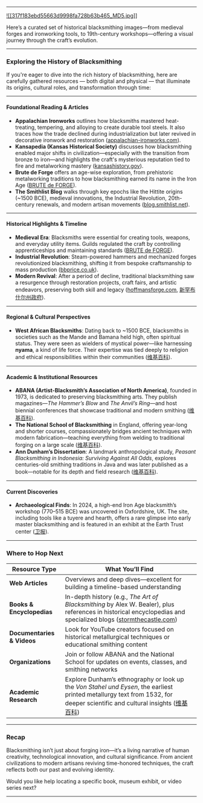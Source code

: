 
---

[![[317f183ebd55663d9998fa728b63b465_MD5.jpg]]](https://www.oldwestiron.com/blogs/news/history-of-blacksmithing?utm_source=chatgpt.com)

Here’s a curated set of historical blacksmithing images—from medieval forges and ironworking tools, to 19th-century workshops—offering a visual journey through the craft’s evolution.

---

### Exploring the History of Blacksmithing

If you're eager to dive into the rich history of blacksmithing, here are carefully gathered resources — both digital and physical — that illuminate its origins, cultural roles, and transformation through time:

---

#### Foundational Reading & Articles

* **Appalachian Ironworks** outlines how blacksmiths mastered heat-treating, tempering, and alloying to create durable tool steels. It also traces how the trade declined during industrialization but later revived in decorative ironwork and restoration ([appalachian-ironworks.com][1]).
* **Kansapedia (Kansas Historical Society)** discusses how blacksmithing enabled major shifts in civilization—especially with the transition from bronze to iron—and highlights the craft's mysterious reputation tied to fire and metalworking mastery ([kansashistory.gov][2]).
* **Brute de Forge** offers an age-wise exploration, from prehistoric metalworking traditions to how blacksmithing earned its name in the Iron Age ([BRUTE de FORGE][3]).
* **The Smithlist Blog** walks through key epochs like the Hittite origins (\~1500 BCE), medieval innovations, the Industrial Revolution, 20th-century renewals, and modern artisan movements ([blog.smithlist.net][4]).

---

#### Historical Highlights & Timeline

* **Medieval Era**: Blacksmiths were essential for creating tools, weapons, and everyday utility items. Guilds regulated the craft by controlling apprenticeships and maintaining standards ([BRUTE de FORGE][5]).
* **Industrial Revolution**: Steam-powered hammers and mechanized forges revolutionized blacksmithing, shifting it from bespoke craftsmanship to mass production ([bbprice.co.uk][6]).
* **Modern Revival**: After a period of decline, traditional blacksmithing saw a resurgence through restoration projects, craft fairs, and artistic endeavors, preserving both skill and legacy ([hoffmansforge.com][7], [新罕布什尔州政府][8]).

---

#### Regional & Cultural Perspectives

* **West African Blacksmiths**: Dating back to \~1500 BCE, blacksmiths in societies such as the Mande and Bamana held high, often spiritual status. They were seen as wielders of mystical power—like harnessing **nyama**, a kind of life force. Their expertise was tied deeply to religion and ethical responsibilities within their communities ([维基百科][9]).

---

#### Academic & Institutional Resources

* **ABANA (Artist-Blacksmith’s Association of North America)**, founded in 1973, is dedicated to preserving blacksmithing arts. They publish magazines—*The Hammer’s Blow* and *The Anvil’s Ring*—and host biennial conferences that showcase traditional and modern smithing ([维基百科][10]).
* **The National School of Blacksmithing** in England, offering year-long and shorter courses, compassionately bridges ancient techniques with modern fabrication—teaching everything from welding to traditional forging on a large scale ([维基百科][11]).
* **Ann Dunham’s Dissertation**: A landmark anthropological study, *Peasant Blacksmithing in Indonesia: Surviving Against All Odds*, explores centuries-old smithing traditions in Java and was later published as a book—notable for its depth and field research ([维基百科][12]).

---

#### Current Discoveries

* **Archaeological Finds**: In 2024, a high-end Iron Age blacksmith’s workshop (770–515 BCE) was uncovered in Oxfordshire, UK. The site, including tools like a tuyere and hearth, offers a rare glimpse into early master blacksmithing and is featured in an exhibit at the Earth Trust center ([卫报][13]).

---

### Where to Hop Next

| Resource Type              | What You’ll Find                                                                                                                                                             |
| -------------------------- | ---------------------------------------------------------------------------------------------------------------------------------------------------------------------------- |
| **Web Articles**           | Overviews and deep dives—excellent for building a timeline-based understanding                                                                                               |
| **Books & Encyclopedias**  | In-depth history (e.g., *The Art of Blacksmithing* by Alex W. Bealer), plus references in historical encyclopedias and specialized blogs ([stormthecastle.com][14])          |
| **Documentaries & Videos** | Look for YouTube creators focused on historical metallurgical techniques or educational smithing content                                                                     |
| **Organizations**          | Join or follow ABANA and the National School for updates on events, classes, and smithing networks                                                                           |
| **Academic Research**      | Explore Dunham’s ethnography or look up the *Von Stahel und Eysen*, the earliest printed metallurgy text from 1532, for deeper scientific and cultural insights ([维基百科][15]) |

---

### Recap

Blacksmithing isn’t just about forging iron—it’s a living narrative of human creativity, technological innovation, and cultural significance. From ancient civilizations to modern artisans reviving time-honored techniques, the craft reflects both our past and evolving identity.

Would you like help locating a specific book, museum exhibit, or video series next?

[1]: https://www.appalachian-ironworks.com/history_blacksmith/?utm_source=chatgpt.com "The History of Blacksmithing – Appalachian Ironworks"
[2]: https://www.kansashistory.gov/kansapedia/blacksmithing/17872?utm_source=chatgpt.com "Blacksmithing - Kansapedia - Kansas Historical Society"
[3]: https://brutedeforge.com/articles/bronze-age-blacksmiths/?utm_source=chatgpt.com "Blacksmithing Through the Ages: The Beginnings - BRUTE de FORGE"
[4]: https://blog.smithlist.net/blacksmithing-a-journey-through-time/?utm_source=chatgpt.com "Blacksmithing a Journey Through Time - The Smithlist Blog"
[5]: https://brutedeforge.com/articles/middle-age-blacksmiths?utm_source=chatgpt.com "Blacksmithing Through The Ages: Stuck In The Middle"
[6]: https://www.bbprice.co.uk/the-evolution-of-blacksmithing/?utm_source=chatgpt.com "The Evolution of Blacksmithing | B.B. Price Limited"
[7]: https://www.hoffmansforge.com/the-blacksmith-a-brief-history/?utm_source=chatgpt.com "The Blacksmith, A Brief History – Hoffman's Forge"
[8]: https://www.nh.gov/folklife/learning-center/traditions/blacksmithing.htm?utm_source=chatgpt.com "Blacksmithing | Learning Center | New Hampshire Folklife"
[9]: https://en.wikipedia.org/wiki/Blacksmiths_of_western_Africa?utm_source=chatgpt.com "Blacksmiths of western Africa"
[10]: https://en.wikipedia.org/wiki/Artist-Blacksmith%27s_Association_of_North_America?utm_source=chatgpt.com "Artist-Blacksmith's Association of North America"
[11]: https://en.wikipedia.org/wiki/National_School_of_Blacksmithing?utm_source=chatgpt.com "National School of Blacksmithing"
[12]: https://en.wikipedia.org/wiki/Ann_Dunham?utm_source=chatgpt.com "Ann Dunham"
[13]: https://www.theguardian.com/science/2024/jan/28/high-end-iron-age-smithy-oxfordshire-blacksmith?utm_source=chatgpt.com "'Forging new history': high-end iron age smithy unearthed in Oxfordshire"
[14]: https://stormthecastle.com/blacksmithing/blacksmithing-throughout-the-ages.htm?utm_source=chatgpt.com "Blacksmithing through the ages"
[15]: https://en.wikipedia.org/wiki/Von_Stahel_und_Eysen?utm_source=chatgpt.com "Von Stahel und Eysen"

---

